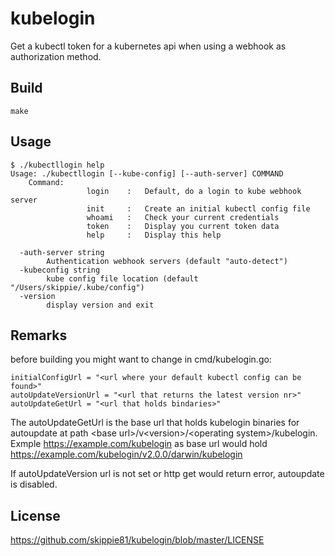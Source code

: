 # kubelogin

Get a kubectl token for a kubernetes api when using a webhook as authorization method.

## Build

```
make
```

## Usage

```
$ ./kubectllogin help
Usage: ./kubectllogin [--kube-config] [--auth-server] COMMAND
    Command:
                 login    :   Default, do a login to kube webhook server
                 init     :   Create an initial kubectl config file
                 whoami   :   Check your current credentials
                 token    :   Display you current token data
                 help     :   Display this help

  -auth-server string
    	Authentication webhook servers (default "auto-detect")
  -kubeconfig string
    	kube config file location (default "/Users/skippie/.kube/config")
  -version
    	display version and exit
```

## Remarks

before building you might want to change in cmd/kubelogin.go:

```
initialConfigUrl = "<url where your default kubectl config can be found>"
autoUpdateVersionUrl = "<url that returns the latest version nr>"
autoUpdateGetUrl = "<url that holds bindaries>"
```

The autoUpdateGetUrl is the base url that holds kubelogin binaries for autoupdate at path \<base url\>/v\<version\>/\<operating system\>/kubelogin. Exmple https://example.com/kubelogin as base url would hold https://example.com/kubelogin/v2.0.0/darwin/kubelogin

If autoUpdateVersion url is not set or http get would return error, autoupdate is disabled.

## License

https://github.com/skippie81/kubelogin/blob/master/LICENSE